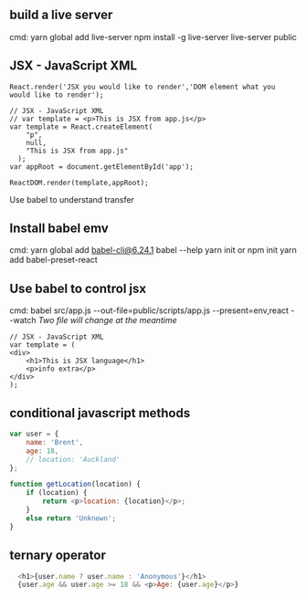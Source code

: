 ## build a live server

cmd: yarn global add live-server
	 npm install -g live-server
   live-server public

## JSX - JavaScript XML

~~~JS
React.render('JSX you would like to render','DOM element what you would like to render');
~~~

~~~JS
// JSX - JavaScript XML
// var template = <p>This is JSX from app.js</p>
var template = React.createElement(
    "p",
    null,
    "This is JSX from app.js"
  );
var appRoot = document.getElementById('app');

ReactDOM.render(template,appRoot);
~~~

Use babel to understand transfer

## Install babel emv
cmd: yarn global add babel-cli@6.24.1
	 babel --help
	 yarn init or npm init
	 yarn add babel-preset-react

## Use babel to control jsx
cmd: babel src/app.js --out-file=public/scripts/app.js --present=env,react --watch
*Two file will change at the meantime*

~~~JS
// JSX - JavaScript XML
var template = (
<div>
    <h1>This is JSX language</h1>
    <p>info extra</p>
</div>
);
~~~

## conditional javascript methods
~~~js
var user = {
    name: 'Brent',
    age: 18,
    // location: 'Auckland'
};

function getLocation(location) {
    if (location) {
        return <p>location: {location}</p>;
    }
    else return 'Unknown';
}
~~~

## ternary operator
~~~js
  <h1>{user.name ? user.name : 'Anonymous'}</h1>
  {user.age && user.age >= 18 && <p>Age: {user.age}</p>}

~~~

